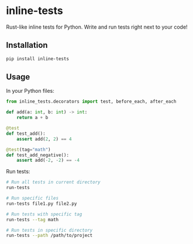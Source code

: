 # inline-tests

Rust-like inline tests for Python. Write and run tests right next to your code!

## Installation

```bash
pip install inline-tests
```

## Usage

In your Python files:

```python
from inline_tests.decorators import test, before_each, after_each

def add(a: int, b: int) -> int:
    return a + b

@test
def test_add():
    assert add(2, 2) == 4

@test(tag="math")
def test_add_negative():
    assert add(-2, -2) == -4
```

Run tests:

```bash
# Run all tests in current directory
run-tests

# Run specific files
run-tests file1.py file2.py

# Run tests with specific tag
run-tests --tag math

# Run tests in specific directory
run-tests --path /path/to/project
```
